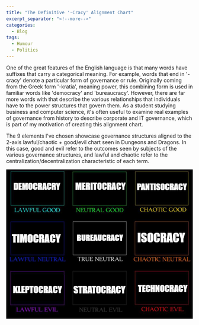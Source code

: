 ```yaml
---
title: "The Definitive '-Cracy' Alignment Chart"
excerpt_separator: "<!--more-->"
categories:
  - Blog
tags:
  - Humour
  - Politics
---
```


One of the great features of the English language is that many words have suffixes that carry a categorical meaning. For example, words that end in '-cracy' denote a particular form of governance or rule. Originally coming from the Greek form '-kratia', meaning power, this combining form is used in familiar words like 'democracy' and 'bureaucracy'. However, there are far more words with that describe the various relationships that individuals have to the power structures that govern them. As a student studying business and computer science, it's often useful to examine real examples of governance from history to describe corporate and IT governance, which is part of my motivation of creating this alignment chart.

The 9 elements I've chosen showcase governance structures aligned to the 2-axis lawful/chaotic + good/evil chart seen in Dungeons and Dragons. In this case, good and evil refer to the outcomes seen by subjects of the various governance structures, and lawful and chaotic refer to the centralization/decentralization characteristic of each term.

![A D&D Alignment Chart Describing Governance Structures](assets\images\cracy_alignment_chart.png)
